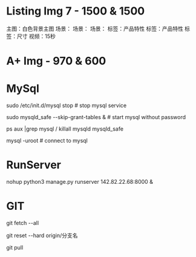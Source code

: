 # Listing Img 7 - 1500 & 1500
主图：白色背景主图
场景：
场景：
场景：
标签：产品特性
标签：产品特性
标签：尺寸
视频：15秒

# A+ Img - 970 & 600

# MySql 
<p>sudo /etc/init.d/mysql stop # stop mysql service</p>
<p>sudo mysqld_safe --skip-grant-tables & # start mysql without password</p>
<p>ps aux |grep mysql  /  killall mysqld mysqld_safe</p>
<p>mysql -uroot # connect to mysql</p>

# RunServer
<p>nohup python3 manage.py runserver 142.82.22.68:8000 &</p>

# GIT
<p>git fetch --all</p>
<p>git reset --hard origin/分支名</p>
<p>git pull</p>
